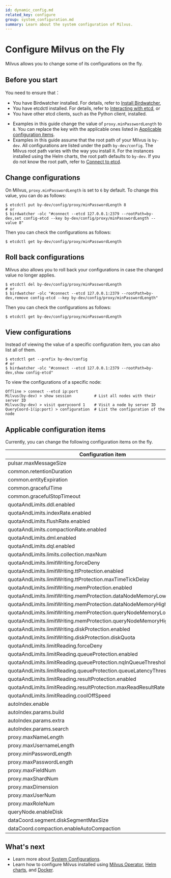 ```yaml
---
id: dynamic_config.md
related_key: configure
group: system_configuration.md
summary: Learn about the system configuration of Milvus.
---
```


# Configure Milvus on the Fly

Milvus allows you to change some of its configurations on the fly.

## Before you start

You need to ensure that：

- You have Birdwatcher installed. For details, refer to [Install Birdwatcher](birdwatcher_install_guides.md),
- You have etcdctl installed. For details, refer to [Interacting with etcd](https://etcd.io/docs/v3.5/dev-guide/interacting_v3/), or
- You have other etcd clients, such as the Python client, installed.

<div class="alert note">

- Examples in this guide change the value of `proxy.minPasswordLength` to `8`. You can replace the key with the applicable ones listed in [Applicable configuration items](dynamic_config.md#Applicable-configuration-items).
- Examples in this guide assume that the root path of your Milvus is `by-dev`. All configurations are listed under the path `by-dev/config`. The Milvus root path varies with the way you install it. For the instances installed using the Helm charts, the root path defaults to `by-dev`. If you do not know the root path, refer to [Connect to etcd](birdwatcher_usage_guides.md#Connect-to-etcd).

</div>

## Change configurations

On Milvus, `proxy.minPasswordLength` is set to `6` by default. To change this value, you can do as follows:

```shell
$ etcdctl put by-dev/config/proxy/minPasswordLength 8
# or
$ birdwatcher -olc "#connect --etcd 127.0.0.1:2379 --rootPath=by-dev,set config-etcd --key by-dev/config/proxy/minPasswordLength --value 8"
```

Then you can check the configurations as follows:

```shell
$ etcdctl get by-dev/config/proxy/minPasswordLength
```

## Roll back configurations

Milvus also allows you to roll back your configurations in case the changed value no longer applies.

```shell
$ etcdctl del by-dev/config/proxy/minPasswordLength 
# or 
$ birdwatcher -olc "#connect --etcd 127.0.0.1:2379 --rootPath=by-dev,remove config-etcd --key by-dev/config/proxy/minPasswordLength"
```

Then you can check the configurations as follows:

```shell
$ etcdctl get by-dev/config/proxy/minPasswordLength
```

## View configurations

Instead of viewing the value of a specific configuration item, you can also list all of them.

```shell
$ etcdctl get --prefix by-dev/config
# or
$ birdwatcher -olc "#connect --etcd 127.0.0.1:2379 --rootPath=by-dev,show config-etcd"
```

To view the configurations of a specific node:

```shell
Offline > connect --etcd ip:port 
Milvus(by-dev) > show session          # List all nodes with their server ID
Milvus(by-dev) > visit querycoord 1    # Visit a node by server ID
QueryCoord-1(ip:port) > configuration  # List the configuration of the node
```

## Applicable configuration items

Currently, you can change the following configuration items on the fly.

 | Configuration item                                                      | Default value       |
 |-------------------------------------------------------------------------|---------------------|
 | pulsar.maxMessageSize                                                   | 5242880             |
 | common.retentionDuration                                                | 86400               |
 | common.entityExpiration                                                 | -1                  |
 | common.gracefulTime                                                     | 5000                |
 | common.gracefulStopTimeout                                              | 30                  |
 | quotaAndLimits.ddl.enabled                                              | FALSE               |
 | quotaAndLimits.indexRate.enabled                                        | FALSE               |
 | quotaAndLimits.flushRate.enabled                                        | FALSE               |
 | quotaAndLimits.compactionRate.enabled                                   | FALSE               |
 | quotaAndLimits.dml.enabled                                              | FALSE               |
 | quotaAndLimits.dql.enabled                                              | FALSE               |
 | quotaAndLimits.limits.collection.maxNum                                 | 64                  |
 | quotaAndLimits.limitWriting.forceDeny                                   | FALSE               |
 | quotaAndLimits.limitWriting.ttProtection.enabled                        | FALSE               |
 | quotaAndLimits.limitWriting.ttProtection.maxTimeTickDelay               | 9223372036854775807 |
 | quotaAndLimits.limitWriting.memProtection.enabled                       | TRUE                |
 | quotaAndLimits.limitWriting.memProtection.dataNodeMemoryLowWaterLevel   | 0.85                |
 | quotaAndLimits.limitWriting.memProtection.dataNodeMemoryHighWaterLevel  | 0.95                |
 | quotaAndLimits.limitWriting.memProtection.queryNodeMemoryLowWaterLevel  | 0.85                |
 | quotaAndLimits.limitWriting.memProtection.queryNodeMemoryHighWaterLevel | 0.95                |
 | quotaAndLimits.limitWriting.diskProtection.enabled                      | TRUE                |
 | quotaAndLimits.limitWriting.diskProtection.diskQuota                    | +INF                |
 | quotaAndLimits.limitReading.forceDeny                                   | FALSE               |
 | quotaAndLimits.limitReading.queueProtection.enabled                     | FALSE               |
 | quotaAndLimits.limitReading.queueProtection.nqInQueueThreshold          | 9223372036854775807 |
 | quotaAndLimits.limitReading.queueProtection.queueLatencyThreshold       | +INF                |
 | quotaAndLimits.limitReading.resultProtection.enabled                    | FALSE               |
 | quotaAndLimits.limitReading.resultProtection.maxReadResultRate          | +INF                |
 | quotaAndLimits.limitReading.coolOffSpeed                                | 0.9                 |
 | autoIndex.enable                                                        | FALSE               |
 | autoIndex.params.build                                                  | ""                  |
 | autoIndex.params.extra                                                  | ""                  |
 | autoIndex.params.search                                                 | ""                  |
 | proxy.maxNameLength                                                     | 255                 |
 | proxy.maxUsernameLength                                                 | 32                  |
 | proxy.minPasswordLength                                                 | 6                   |
 | proxy.maxPasswordLength                                                 | 256                 |
 | proxy.maxFieldNum                                                       | 64                  |
 | proxy.maxShardNum                                                       | 256                 |
 | proxy.maxDimension                                                      | 32768               |
 | proxy.maxUserNum                                                        | 100                 |
 | proxy.maxRoleNum                                                        | 10                  |
 | queryNode.enableDisk                                                    | TRUE                |
 | dataCoord.segment.diskSegmentMaxSize                                    | 2048                |
 | dataCoord.compaction.enableAutoCompaction                               | TRUE                |


## What's next

- Learn more about [System Configurations](system_configuration.md).
- Learn how to configure Milvus installed using [Milvus Operator](configure_operator.md), [Helm charts](configure-helm.md), and [Docker](configure-docker.md).
